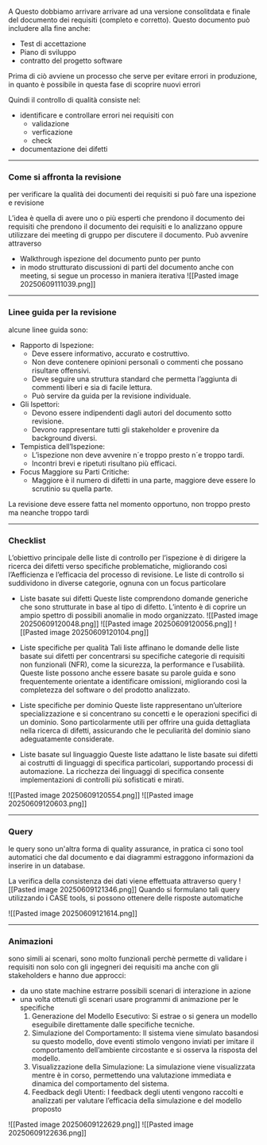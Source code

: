A Questo dobbiamo arrivare arrivare ad una versione consolitdata e finale del documento dei requisiti (completo e corretto). Questo documento può includere alla fine anche:
- Test di accettazione
- Piano di sviluppo
- contratto del progetto software

Prima di ciò avviene un processo che serve per evitare errori in produzione, in quanto è possibile in questa fase di scoprire nuovi errori

Quindi il controllo di qualità consiste nel:
- identificare e controllare errori nei requisiti con
	- validazione
	- verficazione
	- check
- documentazione dei difetti


---
### Come si affronta la revisione

per verificare la qualità dei documenti dei requisiti si può fare una ispezione e revisione

L’idea è quella di avere uno o più esperti che prendono il documento dei requisiti che prendono il documento dei requisiti e lo analizzano oppure utilizzare dei meeting di gruppo per discutere il documento. Può avvenire attraverso
- Walkthrough
	ispezione del documento punto per punto
- in modo strutturato
	discussioni di parti del documento anche con meeting, si segue un processo in maniera iterativa
	![[Pasted image 20250609111039.png]]


---
### Linee guida per la revisione

alcune linee guida sono:

-  Rapporto di Ispezione:
	- Deve essere informativo, accurato e costruttivo.
	- Non deve contenere opinioni personali o commenti che possano risultare offensivi.
	- Deve seguire una struttura standard che permetta l’aggiunta di commenti liberi e sia di facile lettura. 
	- Può servire da guida per la revisione individuale. 
- Gli Ispettori: 
	- Devono essere indipendenti dagli autori del documento sotto revisione.
	- Devono rappresentare tutti gli stakeholder e provenire da background diversi.
-  Tempistica dell’Ispezione: 
	- L’ispezione non deve avvenire n´e troppo presto n´e troppo tardi. 
	- Incontri brevi e ripetuti risultano più efficaci. 
-  Focus Maggiore su Parti Critiche:
	- Maggiore è il numero di difetti in una parte, maggiore deve essere lo scrutinio su quella parte.

La revisione deve essere fatta nel momento opportuno, non troppo presto ma neanche troppo tardi

---
### Checklist

L’obiettivo principale delle liste di controllo per l’ispezione è di dirigere la ricerca dei difetti verso specifiche problematiche, migliorando così l’Aefficienza e l’efficacia del processo di revisione. Le liste di controllo si suddividono in diverse categorie, ognuna con un focus particolare

- Liste basate sui difetti
	Queste liste comprendono domande generiche che sono strutturate in base al tipo di difetto. L’intento è di coprire un ampio spettro di possibili anomalie in modo organizzato.
	![[Pasted image 20250609120048.png]]
	![[Pasted image 20250609120056.png]]
	![[Pasted image 20250609120104.png]]

- Liste specifiche per qualità
	Tali liste affinano le domande delle liste basate sui difetti per concentrarsi su specifiche categorie di requisiti non funzionali (NFR), come la sicurezza, la performance e l’usabilità. Queste liste possono anche essere basate su parole guida e sono frequentemente orientate a identificare omissioni, migliorando così la completezza del software o del prodotto analizzato.

- Liste specifiche per dominio
	Queste liste rappresentano un’ulteriore specializzazione e si concentrano su concetti e le operazioni specifici di un dominio. Sono particolarmente utili per offrire una guida dettagliata nella ricerca di difetti, assicurando che le peculiarità del dominio siano adeguatamente considerate.

- Liste basate sul linguaggio
	Queste liste adattano le liste basate sui difetti ai costrutti di linguaggi di specifica particolari, supportando processi di automazione. La ricchezza dei linguaggi di specifica consente implementazioni di controlli più sofisticati e mirati.

![[Pasted image 20250609120554.png]]
![[Pasted image 20250609120603.png]]


---
### Query

le query sono un'altra forma di quality assurance, in pratica ci sono tool automatici che dal documento e dai diagrammi estraggono informazioni da inserire in un database. 

La verifica della consistenza dei dati viene effettuata attraverso query
![[Pasted image 20250609121346.png]]
Quando si formulano tali query utilizzando i CASE tools, si possono ottenere delle risposte automatiche

![[Pasted image 20250609121614.png]]


---
### Animazioni

sono simili ai scenari, sono molto funzionali perchè permette di validare i requisiti non solo con gli ingegneri dei requisiti ma anche con gli stakeholders e hanno due approcci:
- da uno state machine estrarre possibili scenari di interazione in azione 
- una volta ottenuti gli scenari usare programmi di animazione per le specifiche
	1. Generazione del Modello Esecutivo: Si estrae o si genera un modello eseguibile direttamente dalle specifiche tecniche. 
	2. Simulazione del Comportamento: Il sistema viene simulato basandosi su questo modello, dove eventi stimolo vengono inviati per imitare il comportamento dell’ambiente circostante e si osserva la risposta del modello. 
	3. Visualizzazione della Simulazione: La simulazione viene visualizzata mentre è in corso, permettendo una valutazione immediata e dinamica del comportamento del sistema.
	4. Feedback degli Utenti: I feedback degli utenti vengono raccolti e analizzati per valutare l’efficacia della simulazione e del modello proposto

![[Pasted image 20250609122629.png]]
![[Pasted image 20250609122636.png]]